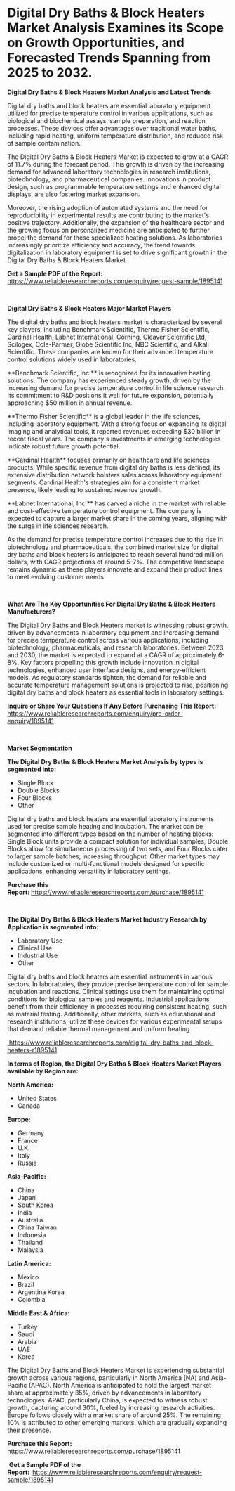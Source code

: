 <p><h1>Digital Dry Baths & Block Heaters Market Analysis Examines its Scope on Growth Opportunities, and Forecasted Trends Spanning from 2025 to 2032.</h1></p><p><strong>Digital Dry Baths & Block Heaters Market Analysis and Latest Trends</strong></p>
<p><p>Digital dry baths and block heaters are essential laboratory equipment utilized for precise temperature control in various applications, such as biological and biochemical assays, sample preparation, and reaction processes. These devices offer advantages over traditional water baths, including rapid heating, uniform temperature distribution, and reduced risk of sample contamination.</p><p>The Digital Dry Baths & Block Heaters Market is expected to grow at a CAGR of 11.7% during the forecast period. This growth is driven by the increasing demand for advanced laboratory technologies in research institutions, biotechnology, and pharmaceutical companies. Innovations in product design, such as programmable temperature settings and enhanced digital displays, are also fostering market expansion. </p><p>Moreover, the rising adoption of automated systems and the need for reproducibility in experimental results are contributing to the market's positive trajectory. Additionally, the expansion of the healthcare sector and the growing focus on personalized medicine are anticipated to further propel the demand for these specialized heating solutions. As laboratories increasingly prioritize efficiency and accuracy, the trend towards digitalization in laboratory equipment is set to drive significant growth in the Digital Dry Baths & Block Heaters Market.</p></p>
<p><strong>Get a Sample PDF of the Report:&nbsp;</strong> <a href="https://www.reliableresearchreports.com/enquiry/request-sample/1895141?utm_campaign=13&utm_medium=2&utm_source=Github&utm_content=ia&utm_term=12042025&utm_id=digital-dry-baths-block-heaters">https://www.reliableresearchreports.com/enquiry/request-sample/1895141</a></p>
<p>&nbsp;</p>
<p><strong>Digital Dry Baths & Block Heaters Major Market Players</strong></p>
<p><p>The digital dry baths and block heaters market is characterized by several key players, including Benchmark Scientific, Thermo Fisher Scientific, Cardinal Health, Labnet International, Corning, Cleaver Scientific Ltd, Scilogex, Cole-Parmer, Globe Scientific Inc, NBC Scientific, and Alkali Scientific. These companies are known for their advanced temperature control solutions widely used in laboratories.</p><p>**Benchmark Scientific, Inc.** is recognized for its innovative heating solutions. The company has experienced steady growth, driven by the increasing demand for precise temperature control in life science research. Its commitment to R&D positions it well for future expansion, potentially approaching $50 million in annual revenue.</p><p>**Thermo Fisher Scientific** is a global leader in the life sciences, including laboratory equipment. With a strong focus on expanding its digital imaging and analytical tools, it reported revenues exceeding $30 billion in recent fiscal years. The company's investments in emerging technologies indicate robust future growth potential.</p><p>**Cardinal Health** focuses primarily on healthcare and life sciences products. While specific revenue from digital dry baths is less defined, its extensive distribution network bolsters sales across laboratory equipment segments. Cardinal Health's strategies aim for a consistent market presence, likely leading to sustained revenue growth.</p><p>**Labnet International, Inc.** has carved a niche in the market with reliable and cost-effective temperature control equipment. The company is expected to capture a larger market share in the coming years, aligning with the surge in life sciences research.</p><p>As the demand for precise temperature control increases due to the rise in biotechnology and pharmaceuticals, the combined market size for digital dry baths and block heaters is anticipated to reach several hundred million dollars, with CAGR projections of around 5-7%. The competitive landscape remains dynamic as these players innovate and expand their product lines to meet evolving customer needs.</p></p>
<p>&nbsp;</p>
<p><strong>What Are The Key Opportunities For Digital Dry Baths & Block Heaters Manufacturers?</strong></p>
<p><p>The Digital Dry Baths and Block Heaters market is witnessing robust growth, driven by advancements in laboratory equipment and increasing demand for precise temperature control across various applications, including biotechnology, pharmaceuticals, and research laboratories. Between 2023 and 2030, the market is expected to expand at a CAGR of approximately 6-8%. Key factors propelling this growth include innovation in digital technologies, enhanced user interface designs, and energy-efficient models. As regulatory standards tighten, the demand for reliable and accurate temperature management solutions is projected to rise, positioning digital dry baths and block heaters as essential tools in laboratory settings.</p></p>
<p><strong>Inquire or Share Your Questions If Any Before Purchasing This Report:</strong> <a href="https://www.reliableresearchreports.com/enquiry/pre-order-enquiry/1895141?utm_campaign=13&utm_medium=2&utm_source=Github&utm_content=ia&utm_term=12042025&utm_id=digital-dry-baths-block-heaters">https://www.reliableresearchreports.com/enquiry/pre-order-enquiry/1895141</a></p>
<p>&nbsp;</p>
<p><strong>Market Segmentation</strong></p>
<p><strong>The Digital Dry Baths & Block Heaters Market Analysis by types is segmented into:</strong></p>
<p><ul><li>Single Block</li><li>Double Blocks</li><li>Four Blocks</li><li>Other</li></ul></p>
<p><p>Digital dry baths and block heaters are essential laboratory instruments used for precise sample heating and incubation. The market can be segmented into different types based on the number of heating blocks: Single Block units provide a compact solution for individual samples, Double Blocks allow for simultaneous processing of two sets, and Four Blocks cater to larger sample batches, increasing throughput. Other market types may include customized or multi-functional models designed for specific applications, enhancing versatility in laboratory settings.</p></p>
<p><strong>Purchase this Report:&nbsp;</strong><a href="https://www.reliableresearchreports.com/purchase/1895141?utm_campaign=13&utm_medium=2&utm_source=Github&utm_content=ia&utm_term=12042025&utm_id=digital-dry-baths-block-heaters">https://www.reliableresearchreports.com/purchase/1895141</a></p>
<p>&nbsp;</p>
<p><strong>The Digital Dry Baths & Block Heaters Market Industry Research by Application is segmented into:</strong></p>
<p><ul><li>Laboratory Use</li><li>Clinical Use</li><li>Industrial Use</li><li>Other</li></ul></p>
<p><p>Digital dry baths and block heaters are essential instruments in various sectors. In laboratories, they provide precise temperature control for sample incubation and reactions. Clinical settings use them for maintaining optimal conditions for biological samples and reagents. Industrial applications benefit from their efficiency in processes requiring consistent heating, such as material testing. Additionally, other markets, such as educational and research institutions, utilize these devices for various experimental setups that demand reliable thermal management and uniform heating.</p></p>
<p><a href="https://www.reliableresearchreports.com/digital-dry-baths-and-block-heaters-r1895141?utm_campaign=13&utm_medium=2&utm_source=Github&utm_content=ia&utm_term=12042025&utm_id=digital-dry-baths-block-heaters">&nbsp;https://www.reliableresearchreports.com/digital-dry-baths-and-block-heaters-r1895141</a></p>
<p><strong>In terms of Region, the Digital Dry Baths & Block Heaters Market Players available by Region are:</strong></p>
<p>
    <p> <strong> North America: </strong>
        <ul>
            <li>United States</li>
            <li>Canada</li>
        </ul>
        </p> 
    <p> <strong> Europe: </strong>
        <ul>
            <li>Germany</li>
            <li>France</li>
            <li>U.K.</li>
            <li>Italy</li>
            <li>Russia</li>
        </ul>
        </p> 
    <p> <strong> Asia-Pacific: </strong>
        <ul>
            <li>China</li>
            <li>Japan</li>
            <li>South Korea</li>
            <li>India</li>
            <li>Australia</li>
            <li>China Taiwan</li>
            <li>Indonesia</li>
            <li>Thailand</li>
            <li>Malaysia</li>
        </ul>
        </p> 
    <p> <strong> Latin America: </strong>
        <ul>
            <li>Mexico</li>
            <li>Brazil</li>
            <li>Argentina Korea</li>
            <li>Colombia</li>
        </ul>
        </p> 
    <p> <strong> Middle East & Africa: </strong>
        <ul>
            <li>Turkey</li>
            <li>Saudi</li>
            <li>Arabia</li>
            <li>UAE</li>
            <li>Korea</li>
        </ul>
    </p>
    </p>
<p><p>The Digital Dry Baths and Block Heaters Market is experiencing substantial growth across various regions, particularly in North America (NA) and Asia-Pacific (APAC). North America is anticipated to hold the largest market share at approximately 35%, driven by advancements in laboratory technologies. APAC, particularly China, is expected to witness robust growth, capturing around 30%, fueled by increasing research activities. Europe follows closely with a market share of around 25%. The remaining 10% is attributed to other emerging markets, which are gradually expanding their presence.</p></p>
<p><strong>Purchase this Report: </strong><a href="https://www.reliableresearchreports.com/purchase/1895141?utm_campaign=13&utm_medium=2&utm_source=Github&utm_content=ia&utm_term=12042025&utm_id=digital-dry-baths-block-heaters">https://www.reliableresearchreports.com/purchase/1895141</a></p>
<p>&nbsp;<strong>Get a Sample PDF of the Report:&nbsp;&nbsp;</strong><a href="https://www.reliableresearchreports.com/enquiry/request-sample/1895141?utm_campaign=13&utm_medium=2&utm_source=Github&utm_content=ia&utm_term=12042025&utm_id=digital-dry-baths-block-heaters">https://www.reliableresearchreports.com/enquiry/request-sample/1895141</a></p>
<p><strong></strong></p>
<p><p></p><p></p><p></p></p>